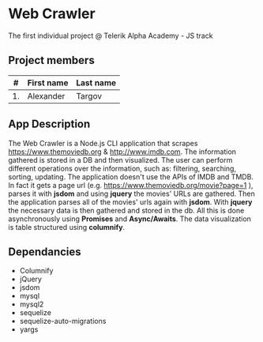 # Web Crawler

The first individual project @ Telerik Alpha Academy - JS track

## Project members

| #        | First name | Last name  |
| -------- | --------- 	| ---------- |
| 1.	     | Alexander 	| Targov	   |

## App Description

The Web Crawler is a Node.js CLI application that scrapes https://www.themoviedb.org & http://www.imdb.com.
The information gathered is stored in a DB and then visualized. The user can perform different operations over the information, such as: filtering, searching, sorting, updating. The application doesn't use the APIs of IMDB and TMDB. In fact it gets a page url (e.g. https://www.themoviedb.org/movie?page=1 ), parses it with __jsdom__ and using __jquery__ the movies' URLs are gathered. Then the application parses all of the movies' urls again with __jsdom__. With __jquery__ the necessary data is then gathered and stored in the db. All this is done asynchronously using __Promises__ and __Async/Awaits__. The data visualization is table structured using __columnify__. 

## Dependancies

  * Columnify
  * jQuery
  * jsdom
  * mysql
  * mysql2
  * sequelize
  * sequelize-auto-migrations
  * yargs
